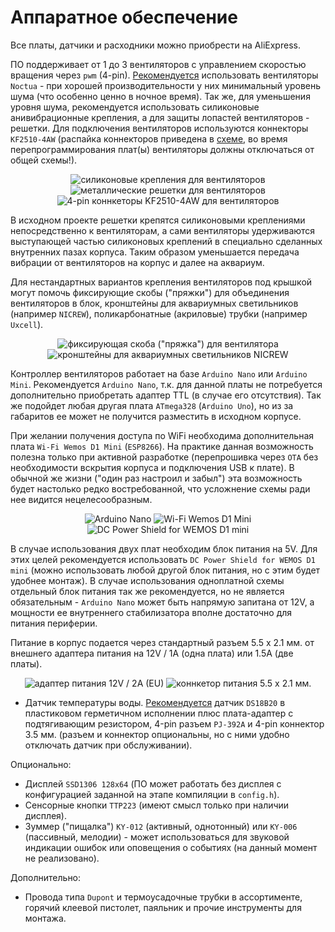 # Аппаратное обеспечение

Все платы, датчики и расходники можно приобрести на AliExpress.

ПО поддерживает от 1 до 3 вентиляторов с управлением скоростью вращения через `pwm` (4-pin). [Рекомендуется](fan-matrix.md) использовать вентиляторы `Noctua` - при хорошей производительности у них минимальный уровень шума (что особенно ценно в ночное время). Так же, для уменьшения уровня шума, рекомендуется использовать силиконовые анивибрационные крепления, а для защиты лопастей вентиляторов - решетки. Для подключения вентиляторов используются коннекторы `KF2510-4AW` (распайка коннекторов приведена в [схеме](schema.md), во время перепрограммирования плат(ы) вентиляторы должны отключаться от общей схемы!).

<p align='center'>
<img src='https://user-images.githubusercontent.com/802583/176414763-9223d1ce-3e33-44ee-b1bf-8d565bbedfc0.jpg' alt='силиконовые крепления для вентиляторов'>
<img src='https://user-images.githubusercontent.com/802583/176414746-44da5fe4-bb67-4805-ab6f-735ca33a7a29.jpg' alt='металлические решетки для вентиляторов'>
<img src='https://user-images.githubusercontent.com/802583/176414754-ec051f6f-019e-40e9-a700-23ccd7f4ee07.jpg' alt='4-pin коннкеторы KF2510-4AW для вентиляторов'>
</p>

В исходном проекте решетки крепятся силиконовыми креплениями непосредственно к вентиляторам, а сами вентиляторы удерживаются выступающей частью силиконовых креплений в специально сделанных внутренних пазах корпуса. Таким образом уменьшается передача вибрации от вентиляторов на корпус и далее на аквариум.

Для нестандартных вариантов крепления вентиляторов под крышкой могут помочь фиксирующие скобы ("пряжки") для объединения вентиляторов в блок, кронштейны для аквариумных светильников (например `NICREW`), поликарбонатные (акриловые) трубки (например `Uxcell`).

<p align='center'>
<img src='https://user-images.githubusercontent.com/802583/176419946-210be87c-d86c-44ee-9781-4f2c85e608c7.jpg' alt='фиксирующая скоба ("пряжка") для вентилятора'>
<img src='https://user-images.githubusercontent.com/802583/176419968-289b363c-5eef-466a-a98f-f49d38a931d3.jpg' alt='кронштейны для аквариумных светильников NICREW'>
</p>

Контроллер вентиляторов работает на базе `Arduino Nano` или `Arduino Mini`. Рекомендуется `Arduino Nano`, т.к. для данной платы не потребуется дополнительно приобретать адаптер TTL (в случае его отсутствия). Так же подойдет любая другая плата `ATmega328` (`Arduino Uno`), но из за габаритов ее может не получится разместить в исходном корпусе.

При желании получения доступа по WiFi необходима дополнительная плата `Wi-Fi Wemos D1 Mini` (`ESP8266`). На практике данная возможность полезна только при активной разработке (перепрошивка через `OTA` без необходимости вскрытия корпуса и подключения USB к плате). В обычной же жизни ("один раз настроил и забыл") эта возможность будет настолько редко востребованной, что усложнение схемы ради нее видится нецелесообразным.

<p align='center'>
<img src='https://user-images.githubusercontent.com/802583/176437296-5058f2da-f202-4d47-b85e-58d308130220.jpg' alt='Arduino Nano'>
<img src='https://user-images.githubusercontent.com/802583/176437305-40df8fe2-0f64-428d-840d-b9b2de378f83.jpg' alt='Wi-Fi Wemos D1 Mini'>
<img src='https://user-images.githubusercontent.com/802583/176437303-bfb67585-aaad-403e-ae47-30e5b7284f23.jpg' alt='DC Power Shield for WEMOS D1 mini'>
</p>

В случае использования двух плат необходим блок питания на 5V. Для этих целей рекомендуется использовать `DC Power Shield for WEMOS D1 mini` (можно использовать любой другой блок питания, но с этим будет удобнее монтаж). В случае использования одноплатной схемы отдельный блок питания так же рекомендуется, но не является обязательным - `Arduino Nano` может быть напрямую запитана от 12V, а мощности ее внутреннего стабилизатора вполне достаточно для питания периферии.

Питание в корпус подается через стандартный разъем 5.5 x 2.1 мм. от внешнего адаптера питания на 12V / 1A (одна плата) или 1.5А (две платы).

<p align='center'>
<img src='https://user-images.githubusercontent.com/802583/176435921-31bfc5c5-c2a6-41b9-904b-b5c28d1fd71a.jpg' alt='адаптер питания 12V / 2A (EU)'>
<img src='https://user-images.githubusercontent.com/802583/176435924-344d8954-a09b-454f-b4db-42d6dd31335e.jpg' alt='коннкетор питания 5.5 x 2.1 мм.'>
</p>

* Датчик температуры воды. [Рекомендуется](sensor-matrix.md) датчик `DS18B20` в пластиковом герметичном исполнении плюс плата-адаптер с подтягивающим резистором, 4-pin разъем `PJ-392A` и 4-pin коннектор 3.5 мм. (разъем и коннектор опциональны, но с ними удобно отключать датчик при обслуживании).

Опционально:

* Дисплей `SSD1306 128x64` (ПО может работать без дисплея с конфигурацией заданной на этапе компиляции в `config.h`).
* Сенсорные кнопки `TTP223` (имеют смысл только при наличии дисплея).
* Зуммер ("пищалка") `KY-012` (активный, однотонный) или `KY-006` (пассивный, мелодии) - может использоваться для звуковой индикации ошибок или оповещения о событиях (на данный момент не реализовано).

Дополнительно:

* Провода типа `Dupont` и термоусадочные трубки в ассортименте, горячий клеевой пистолет, паяльник и прочие инструменты для монтажа.
